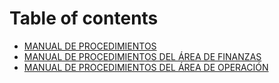 # Table of contents

* [MANUAL DE PROCEDIMIENTOS](README.md)
* [MANUAL DE PROCEDIMIENTOS DEL ÁREA DE FINANZAS](manual-de-procedimientos-del-area-de-finanzas.md)
* [MANUAL DE PROCEDIMIENTOS DEL ÁREA DE OPERACIÓN](manual-de-procedimientos-del-area-de-operacion.md)

